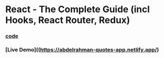 # React - The Complete Guide (incl Hooks, React Router, Redux)

### [code](../../code/-20-react-router/quotes-app-project/)

### [Live Demo]((https://abdelrahman-quotes-app.netlify.app/)
